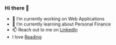 ### Hi there 👋
- 🔭 I’m currently working on Web Applications
- 🌱 I’m currently learning about Personal Finance
- 📫 Reach out to me on [LinkedIn](https://in.linkedin.com/in/s-dhanya-abhirami)
- I love [Reading](https://www.goodreads.com/user/show/127164045-dhanyaabhirami)

<!--
[![Dhanya's GitHub stats](https://github-readme-stats.vercel.app/api?username=Dhanya-Abhirami&count_private=true)](https://github.com/anuraghazra/github-readme-stats)

[![Top Langs](https://github-readme-stats.vercel.app/api/top-langs/?username=Dhanya-Abhirami&hide=makefile)](https://github.com/anuraghazra/github-readme-stats)

[![Hits](https://hits.seeyoufarm.com/api/count/incr/badge.svg?url=https%3A%2F%2Fgithub.com%2FDhanya-Abhirami&count_bg=%2379C83D&title_bg=%23555555&icon=&icon_color=%23E7E7E7&title=hits&edge_flat=false)](https://hits.seeyoufarm.com)
--!>

